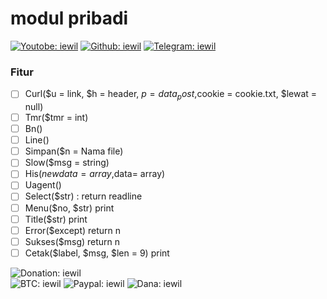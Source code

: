 # modul pribadi

[![Youtobe: iewil](https://img.shields.io/youtube/channel/subscribers/UCvBSqRaT6nsPvtl8m6GaQpg?style=social)](https://youtube.com/c/iewil)
[![Github: iewil](https://img.shields.io/github/followers/iewilmaestro?style=social)](https://github.com/iewilmaestro)
[![Telegram: iewil](https://img.shields.io/badge/Telegram-Iewil-green?style=social&logo=Telegram)](https://t.me/iewil57)
<br>

### Fitur
- [ ] Curl($u = link, $h = header, $p = data_post,$cookie = cookie.txt, $lewat = null)
- [ ] Tmr($tmr = int)
- [ ] Bn()
- [ ] Line()
- [ ] Simpan($n = Nama file)
- [ ] Slow($msg = string)
- [ ] His($newdata = array,$data= array)
- [ ] Uagent()
- [ ] Select($str) : return readline
- [ ] Menu($no, $str) print
- [ ] Title($str) print
- [ ] Error($except) return n
- [ ] Sukses($msg) return n
- [ ] Cetak($label, $msg, $len = 9) print

![Donation: iewil](https://img.shields.io/badge/💰-Donation-blue?style=flat-square)<br>
![BTC: iewil](https://img.shields.io/badge/BTC-18jswG2t9EZrnHju5dyiYw1yGbkcrTSgJg-blue?style=flat-square&logo=bitcoin)
![Paypal: iewil](https://img.shields.io/badge/Paypal-Purna.iera@gmail.com-blue?style=flat-square&logo=paypal)
![Dana: iewil](https://img.shields.io/badge/Dana-085819008551-blue?style=flat-square&logo=idr)
